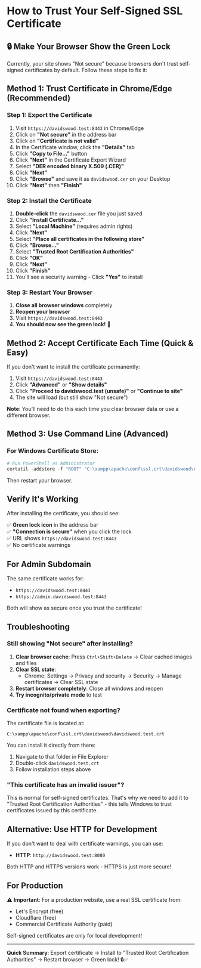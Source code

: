 # How to Trust Your Self-Signed SSL Certificate

## 🔒 Make Your Browser Show the Green Lock

Currently, your site shows "Not secure" because browsers don't trust self-signed certificates by default. Follow these steps to fix it:

## Method 1: Trust Certificate in Chrome/Edge (Recommended)

### Step 1: Export the Certificate

1. Visit `https://davidswood.test:8443` in Chrome/Edge
2. Click on **"Not secure"** in the address bar
3. Click on **"Certificate is not valid"**
4. In the Certificate window, click the **"Details"** tab
5. Click **"Copy to File..."** button
6. Click **"Next"** in the Certificate Export Wizard
7. Select **"DER encoded binary X.509 (.CER)"**
8. Click **"Next"**
9. Click **"Browse"** and save it as `davidswood.cer` on your Desktop
10. Click **"Next"** then **"Finish"**

### Step 2: Install the Certificate

1. **Double-click** the `davidswood.cer` file you just saved
2. Click **"Install Certificate..."**
3. Select **"Local Machine"** (requires admin rights)
4. Click **"Next"**
5. Select **"Place all certificates in the following store"**
6. Click **"Browse..."**
7. Select **"Trusted Root Certification Authorities"**
8. Click **"OK"**
9. Click **"Next"**
10. Click **"Finish"**
11. You'll see a security warning - Click **"Yes"** to install

### Step 3: Restart Your Browser

1. **Close all browser windows** completely
2. **Reopen your browser**
3. Visit `https://davidswood.test:8443`
4. **You should now see the green lock!** 🎉

## Method 2: Accept Certificate Each Time (Quick & Easy)

If you don't want to install the certificate permanently:

1. Visit `https://davidswood.test:8443`
2. Click **"Advanced"** or **"Show details"**
3. Click **"Proceed to davidswood.test (unsafe)"** or **"Continue to site"**
4. The site will load (but still show "Not secure")

**Note**: You'll need to do this each time you clear browser data or use a different browser.

## Method 3: Use Command Line (Advanced)

### For Windows Certificate Store:

```powershell
# Run PowerShell as Administrator
certutil -addstore -f "ROOT" "C:\xampp\apache\conf\ssl.crt\davidswood\davidswood.test.crt"
```

Then restart your browser.

## Verify It's Working

After installing the certificate, you should see:

✅ **Green lock icon** in the address bar  
✅ **"Connection is secure"** when you click the lock  
✅ URL shows `https://davidswood.test:8443`  
✅ No certificate warnings  

## For Admin Subdomain

The same certificate works for:
- `https://davidswood.test:8443`
- `https://admin.davidswood.test:8443`

Both will show as secure once you trust the certificate!

## Troubleshooting

### Still showing "Not secure" after installing?

1. **Clear browser cache**: Press `Ctrl+Shift+Delete` → Clear cached images and files
2. **Clear SSL state**: 
   - Chrome: Settings → Privacy and security → Security → Manage certificates → Clear SSL state
3. **Restart browser completely**: Close all windows and reopen
4. **Try incognito/private mode** to test

### Certificate not found when exporting?

The certificate file is located at:
```
C:\xampp\apache\conf\ssl.crt\davidswood\davidswood.test.crt
```

You can install it directly from there:
1. Navigate to that folder in File Explorer
2. Double-click `davidswood.test.crt`
3. Follow installation steps above

### "This certificate has an invalid issuer"?

This is normal for self-signed certificates. That's why we need to add it to "Trusted Root Certification Authorities" - this tells Windows to trust certificates issued by this certificate.

## Alternative: Use HTTP for Development

If you don't want to deal with certificate warnings, you can use:
- **HTTP**: `http://davidswood.test:8080`

Both HTTP and HTTPS versions work - HTTPS is just more secure!

## For Production

⚠️ **Important**: For a production website, use a real SSL certificate from:
- Let's Encrypt (free)
- Cloudflare (free)
- Commercial Certificate Authority (paid)

Self-signed certificates are only for local development!

---

**Quick Summary**: Export certificate → Install to "Trusted Root Certification Authorities" → Restart browser → Green lock! 🔒✅



